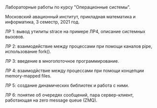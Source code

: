 Лабораторные работы по курсу "Операционные системы". 

Московский авационный институт, прикладная математика и информатика, 3 семестр, 2021 год.


  ЛР 1: вывод утилиты strace на примере ЛР4, описание системных вызовов.

  ЛР 2: взаимодействие между процессами при помощи каналов pipe, использование fork().

  ЛР 3: введение в многопоточное программирование.

  ЛР 4: взаимодйствие между процессами при помощи концепции memory-mapped files.

  ЛР 5: создание динамических библиотек и работа с ними.

  ЛР 6: понятие об очередях сообщений, пара сервер-клиент, работающая на zero message queue (ZMQ).
